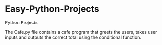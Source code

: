 # Easy-Python-Projects
Python Projects

The Cafe.py file contains a cafe program that greets the users, takes user inputs and outputs the correct total using the conditional function.

